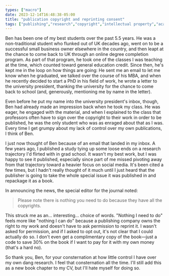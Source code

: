 ```yaml
---
types: ["macro"]
date: 2023-12-14T16:48:38-05:00
title: "publication copyright and reprinting consent"
tags: ["publishing","research","copyright","intellectual property","academic publishing"]
---
```

Ben has been one of my best students over the past 5.5 years. He was a non-traditional student who flunked out of UK decades ago, went on to be a successful small business owner elsewhere in the country, and then leapt at the chance to come back to UK through an online degree completion program. As part of that program, he took one of the classes I was teaching at the time, which counted toward general education credit. Since then, he's kept me in the loop on how things are going: He sent me an email to let me know when he graduated, we talked over the course of his MBA, and when he recently decided to start a PhD in his field of work, he wrote a letter to the university president, thanking the university for the chance to come back to school (and, generously, mentioning me by name in the letter).

Even before he put my name into the university president's inbox, though, Ben had already made an impression back when he took my class. He was eager, he engaged with the material, and when I explained to the class that professors often have to sign over the copyright to their work in order to be published, he was the only student who was as enraged about that as I was. Every time I get grumpy about my lack of control over my own publications, I think of Ben. 

I just now thought of Ben because of an email that landed in my inbox. A few years ago, I published a study tying up some loose ends on a research trajectory I'd flirted with in grad school. It wasn't my best work, but I was happy to see it published, especially since part of me missed pivoting away from that trajectory toward a heavier focus on social media. It's been cited a few times, but I hadn't really thought of it much until I just heard that the publisher is going to take the whole special issue it was published in and repackage it as a book. 

In announcing the news, the special editor for the journal noted: 

> Please note there is nothing you need to do because they have all the copyrights.

This struck me as an... interesting... choice of words. "Nothing I need to do" feels more like "nothing I can do" because a publishing company owns the right to my work and doesn't have to ask permission to reprint it. I wasn't asked for permission, and if I asked to opt out, it's not clear that I could actually do so. I don't even get a complimentary copy of the book—just a code to save 30% on the book if I want to pay for it with my own money (that's a hard no).

So thank you, Ben, for your consternation at how little control I have over my own dang research. I feel that consternation all the time. I'll still add this as a new book chapter to my CV, but I'll hate myself for doing so.
